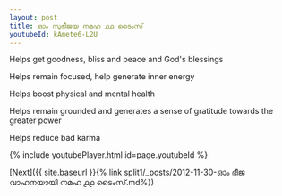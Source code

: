 ```yaml
---
layout: post
title: ഓം സുഭീജയ നമഹ ൧൧ ടൈംസ്
youtubeId: kAmete6-L2U
---
```

 
 
Helps get goodness, bliss and peace and God's blessings
 
Helps remain focused, help generate inner energy 
 
Helps boost physical and mental health 
 
Helps remain grounded and generates a sense of gratitude towards the greater power 
 
Helps reduce bad karma
 
 
 
 


{% include youtubePlayer.html id=page.youtubeId %}
 
[Next]({{ site.baseurl }}{% link  split1/_posts/2012-11-30-ഓം ഭീജ വാഹനയായി നമഹ ൧൧ ടൈംസ്.md%})
 
